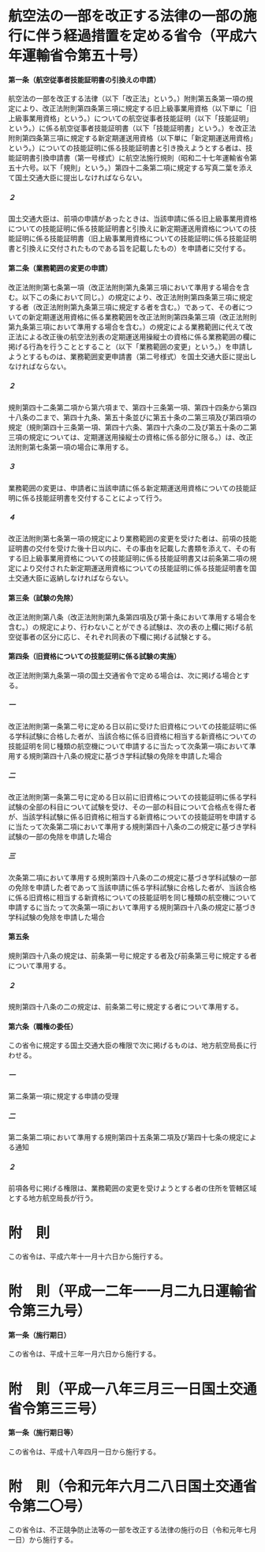 # 航空法の一部を改正する法律の一部の施行に伴う経過措置を定める省令（平成六年運輸省令第五十号）
#### 第一条（航空従事者技能証明書の引換えの申請）
航空法の一部を改正する法律（以下「改正法」という。）附則第五条第一項の規定により、改正法附則第四条第三項に規定する旧上級事業用資格（以下単に「旧上級事業用資格」という。）についての航空従事者技能証明（以下「技能証明」という。）に係る航空従事者技能証明書（以下「技能証明書」という。）を改正法附則第四条第三項に規定する新定期運送用資格（以下単に「新定期運送用資格」という。）についての技能証明に係る技能証明書と引き換えようとする者は、技能証明書引換申請書（第一号様式）に航空法施行規則（昭和二十七年運輸省令第五十六号。以下「規則」という。）第四十二条第二項に規定する写真二葉を添えて国土交通大臣に提出しなければならない。
##### ２
国土交通大臣は、前項の申請があったときは、当該申請に係る旧上級事業用資格についての技能証明に係る技能証明書と引換えに新定期運送用資格についての技能証明に係る技能証明書（旧上級事業用資格についての技能証明に係る技能証明書と引換えに交付されたものである旨を記載したもの）を申請者に交付する。
#### 第二条（業務範囲の変更の申請）
改正法附則第七条第一項（改正法附則第九条第三項において準用する場合を含む。以下この条において同じ。）の規定により、改正法附則第四条第三項に規定する者（改正法附則第九条第三項に規定する者を含む。）であって、その者についての新定期運送用資格に係る業務範囲を改正法附則第四条第三項（改正法附則第九条第三項において準用する場合を含む。）の規定による業務範囲に代えて改正法による改正後の航空法別表の定期運送用操縦士の資格に係る業務範囲の欄に掲げる行為を行うこととすること（以下「業務範囲の変更」という。）を申請しようとするものは、業務範囲変更申請書（第二号様式）を国土交通大臣に提出しなければならない。
##### ２
規則第四十二条第二項から第六項まで、第四十三条第一項、第四十四条から第四十八条の二まで、第四十九条、第五十条並びに第五十条の二第三項及び第四項の規定（規則第四十三条第一項、第四十六条、第四十六条の二及び第五十条の二第三項の規定については、定期運送用操縦士の資格に係る部分に限る。）は、改正法附則第七条第一項の場合に準用する。
##### ３
業務範囲の変更は、申請者に当該申請に係る新定期運送用資格についての技能証明に係る技能証明書を交付することによって行う。
##### ４
改正法附則第七条第一項の規定により業務範囲の変更を受けた者は、前項の技能証明書の交付を受けた後十日以内に、その事由を記載した書類を添えて、その有する旧上級事業用資格についての技能証明に係る技能証明書又は前条第二項の規定により交付された新定期運送用資格についての技能証明に係る技能証明書を国土交通大臣に返納しなければならない。
#### 第三条（試験の免除）
改正法附則第八条（改正法附則第九条第四項及び第十条において準用する場合を含む。）の規定により、行わないことができる試験は、次の表の上欄に掲げる航空従事者の区分に応じ、それぞれ同表の下欄に掲げる試験とする。
#### 第四条（旧資格についての技能証明に係る試験の実施）
改正法附則第九条第一項の国土交通省令で定める場合は、次に掲げる場合とする。
##### 一
改正法附則第一条第二号に定める日以前に受けた旧資格についての技能証明に係る学科試験に合格した者が、当該合格に係る旧資格に相当する新資格についての技能証明を同じ種類の航空機について申請するに当たって次条第一項において準用する規則第四十八条の規定に基づき学科試験の免除を申請した場合
##### 二
改正法附則第一条第二号に定める日以前に旧資格についての技能証明に係る学科試験の全部の科目について試験を受け、その一部の科目について合格点を得た者が、当該学科試験に係る旧資格に相当する新資格についての技能証明を申請するに当たって次条第二項において準用する規則第四十八条の二の規定に基づき学科試験の一部の免除を申請した場合
##### 三
次条第二項において準用する規則第四十八条の二の規定に基づき学科試験の一部の免除を申請した者であって当該申請に係る学科試験に合格した者が、当該合格に係る旧資格に相当する新資格についての技能証明を同じ種類の航空機について申請するに当たって次条第一項において準用する規則第四十八条の規定に基づき学科試験の免除を申請した場合
#### 第五条
規則第四十八条の規定は、前条第一号に規定する者及び前条第三号に規定する者について準用する。
##### ２
規則第四十八条の二の規定は、前条第二号に規定する者について準用する。
#### 第六条（職権の委任）
この省令に規定する国土交通大臣の権限で次に掲げるものは、地方航空局長に行わせる。
##### 一
第二条第一項に規定する申請の受理
##### 二
第二条第二項において準用する規則第四十五条第二項及び第四十七条の規定による通知
##### ２
前項各号に掲げる権限は、業務範囲の変更を受けようとする者の住所を管轄区域とする地方航空局長が行う。
# 附　則
この省令は、平成六年十一月十六日から施行する。
# 附　則（平成一二年一一月二九日運輸省令第三九号）
#### 第一条（施行期日）
この省令は、平成十三年一月六日から施行する。
# 附　則（平成一八年三月三一日国土交通省令第三三号）
#### 第一条（施行期日等）
この省令は、平成十八年四月一日から施行する。
# 附　則（令和元年六月二八日国土交通省令第二〇号）
この省令は、不正競争防止法等の一部を改正する法律の施行の日（令和元年七月一日）から施行する。
